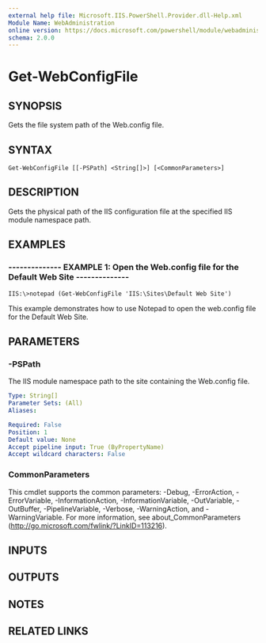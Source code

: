 ```yaml
---
external help file: Microsoft.IIS.PowerShell.Provider.dll-Help.xml
Module Name: WebAdministration
online version: https://docs.microsoft.com/powershell/module/webadministration/get-webconfigfile?view=windowsserver2012-ps&wt.mc_id=ps-gethelp
schema: 2.0.0
---
```


# Get-WebConfigFile

## SYNOPSIS
Gets the file system path of the Web.config file.

## SYNTAX

```
Get-WebConfigFile [[-PSPath] <String[]>] [<CommonParameters>]
```

## DESCRIPTION
Gets the physical path of the IIS configuration file at the specified IIS module namespace path.

## EXAMPLES

### -------------- EXAMPLE 1: Open the Web.config file for the Default Web Site --------------
```
IIS:\>notepad (Get-WebConfigFile 'IIS:\Sites\Default Web Site')
```

This example demonstrates how to use Notepad to open the web.config file for the Default Web Site.

## PARAMETERS

### -PSPath
The IIS module namespace path to the site containing the Web.config file.

```yaml
Type: String[]
Parameter Sets: (All)
Aliases: 

Required: False
Position: 1
Default value: None
Accept pipeline input: True (ByPropertyName)
Accept wildcard characters: False
```

### CommonParameters
This cmdlet supports the common parameters: -Debug, -ErrorAction, -ErrorVariable, -InformationAction, -InformationVariable, -OutVariable, -OutBuffer, -PipelineVariable, -Verbose, -WarningAction, and -WarningVariable. For more information, see about_CommonParameters (http://go.microsoft.com/fwlink/?LinkID=113216).

## INPUTS

## OUTPUTS

## NOTES

## RELATED LINKS

